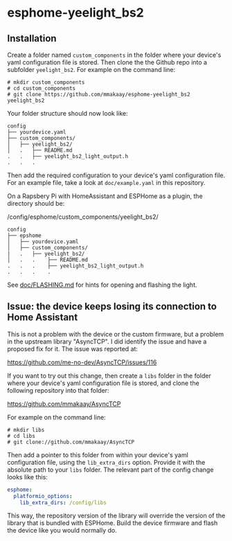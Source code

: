 # esphome-yeelight_bs2

## Installation

Create a folder named `custom_components` in the folder where your
device's yaml configuration file is stored. Then clone the the Github
repo into a subfolder `yeelight_bs2`. For example on the command line:

```
# mkdir custom_components
# cd custom_components
# git clone https://github.com/mmakaay/esphome-yeelight_bs2 yeelight_bs2
```

Your folder structure should now look like:
```
config
├── yourdevice.yaml
├── custom_components/
│   ├── yeelight_bs2/
│   .   ├── README.md
.   .   ├── yeelight_bs2_light_output.h
.   .   .
```

Then add the required configuration to your device's yaml configuration file.
For an example file, take a look at `doc/example.yaml` in this repository.

On a Rapsbery Pi with HomeAssistant and ESPHome as a plugin, the directory should be:


/config/esphome/custom_components/yeelight_bs2/

```
config
├── epshome
│   ├── yourdevice.yaml
│   ├── custom_components/
|   .   ├── yeelight_bs2/
│   .   .    ├── README.md
.   .   .    ├── yeelight_bs2_light_output.h
.   .   .    .
```

See [doc/FLASHING.md](doc/FLASHING.md) for hints for opening and flashing the light.

## Issue: the device keeps losing its connection to Home Assistant

This is not a problem with the device or the custom firmware, but a problem
in the upstream library "AsyncTCP". I did identify the issue and have a
proposed fix for it. The issue was reported at:

https://github.com/me-no-dev/AsyncTCP/issues/116

If you want to try out this change, then create a `libs` folder in the
folder where your device's yaml configuration file is stored, and clone the
following repository into that folder:

  https://github.com/mmakaay/AsyncTCP

For example on the command line:

```
# mkdir libs
# cd libs
# git clone://github.com/mmakaay/AsyncTCP
```

Then add a pointer to this folder from within your device's yaml
configuration file, using the `lib_extra_dirs` option. Provide it with the
absolute path to your `libs` folder. The relevant part of the config change
looks like this:

```yaml
esphome:
  platformio_options:
    lib_extra_dirs: /config/libs
```

This way, the repository version of the library will override the version of
the library that is bundled with ESPHome. Build the device firmware and
flash the device like you would normally do.

